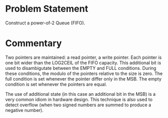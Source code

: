 # Problem Statement

Construct a power-of-2 Queue (FIFO).

# Commentary

Two pointers are maintained: a read pointer, a write pointer. Each
pointer is one bit wider than the LOG2CEIL of the FIFO capacity. This
additional bit is used to disambigutate between the EMPTY and FULL
conditions. During these conditions, the modulo of the pointers
relative to the size is zero. The full condition is set whenever the
pointer differ only in the MSB. The empty condition is set whenever
the pointers are equal.

The use of additional state (in this case an additional bit in the
MSB) is a very common idiom in hardware design. This technique is also
used to detect overflow (when two signed numbers are summed to produce
a negative number).
